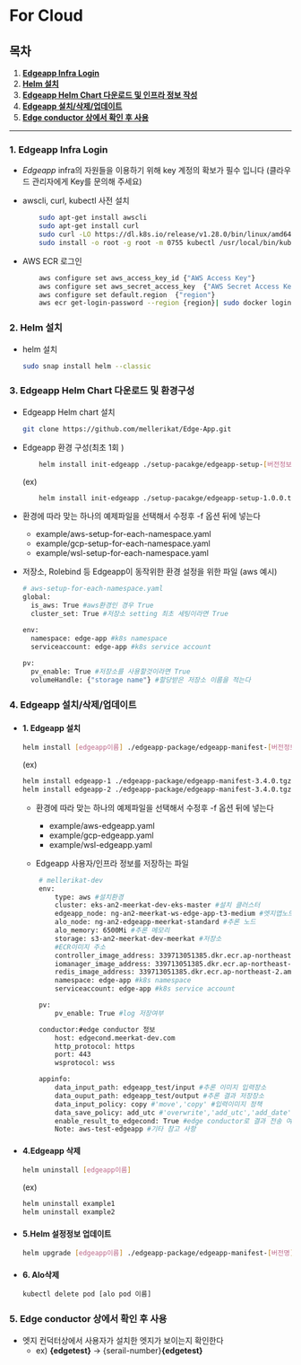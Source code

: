 # For Cloud

## **목차**

1. [**Edgeapp Infra Login**](#edgeapp-infra)
2. [**Helm 설치**](#Helm-install)
3. [**Edgeapp Helm Chart 다운로드 및 인프라 정보 작성**](#edgeapp-helmchart-install)
4. [**Edgeapp 설치/삭제/업데이트**](#edgeapp-management)
5. [**Edge conductor 상에서 확인 후 사용**](#edgeapp-cond)   <br />

---


### **1. Edgeapp Infra Login**
<a id="markdown-edgeapp-infra" name="edgeapp-infra"></a>

- *Edgeapp* infra의 자원들을 이용하기 위해 key 계정의 확보가 필수 입니다 (클라우드 관리자에게 Key를 문의해 주세요)
 
- awscli, curl, kubectl 사전 설치 
    ```bash        
        sudo apt-get install awscli
        sudo apt-get install curl
        sudo curl -LO https://dl.k8s.io/release/v1.28.0/bin/linux/amd64/kubectl
        sudo install -o root -g root -m 0755 kubectl /usr/local/bin/kubectl
    ```

- AWS ECR 로그인 
    ```bash
        aws configure set aws_access_key_id {"AWS Access Key"}
        aws configure set aws_secret_access_key  {"AWS Secret Access Key"} 
        aws configure set default.region  {"region"}
        aws ecr get-login-password --region {region}| sudo docker login --username AWS --password-stdin {AWS Account ID}.dkr.ecr.{region}.amazonaws.com 
    ```


### **2. Helm 설치**
<a id="markdown-Helm-install" name="Helm-install"></a>
- helm 설치
    ```bash
    sudo snap install helm --classic
    ```


### **3. Edgeapp Helm Chart 다운로드 및 환경구성**
<a id="markdown-edgeapp-helmchart-install" name="edgeapp-helmchart-install"></a>

- Edgeapp Helm chart 설치
    ```bash
    git clone https://github.com/mellerikat/Edge-App.git
    ```

- Edgeapp 환경 구성(최초 1회 )


    ```bash 
        helm install init-edgeapp ./setup-pacakge/edgeapp-setup-[버전정보].tgz-f [namespace_setting_file] -n {namespace}
    ```

    (ex)
    ```bash
        helm install init-edgeapp ./setup-pacakge/edgeapp-setup-1.0.0.tgz -f example/aws-setup-for-each-namespace.yaml -n {namespace}
    ```
- 환경에 따라 맞는 하나의 예제파일을 선택해서 수정후 -f 옵션 뒤에  넣는다 
    - example/aws-setup-for-each-namespace.yaml
    - example/gcp-setup-for-each-namespace.yaml
    - example/wsl-setup-for-each-namespace.yaml

- 저장소, Rolebind 등 Edgeapp이 동작위한 환경 설정을 위한 파일
        (aws 예시)
    ```bash
    # aws-setup-for-each-namespace.yaml
    global:
      is_aws: True #aws환경인 경우 True
      cluster_set: True #저장소 setting 최초 세팅이라면 True

    env:
      namespace: edge-app #k8s namespace 
      serviceaccount: edge-app #k8s service account
      
    pv:
      pv_enable: True #저장소를 사용할것이라면 True
      volumeHandle: {"storage name"} #할당받은 저장소 이름을 적는다 
    ```


### **4. Edgeapp 설치/삭제/업데이트**
<a id="markdown-edgeapp-management" name="edgeapp-management"></a>
 - #### 1. Edgeapp 설치

    ```bash
    helm install [edgeapp이름] ./edgeapp-package/edgeapp-manifest-[버전정보].tgz -f example/aws-edgeapp.yaml -n {namespace}
    ```
    (ex)
    ```bash
    helm install edgeapp-1 ./edgeapp-package/edgeapp-manifest-3.4.0.tgz -f example/aws-edgeapp-1.yaml -n {namespace}
    helm install edgeapp-2 ./edgeapp-package/edgeapp-manifest-3.4.0.tgz -f example/aws-edgeapp-2.yaml -n {namespace}
    ```

    -  환경에 따라 맞는 하나의 예제파일을 선택해서 수정후 -f 옵션 뒤에  넣는다 
        - example/aws-edgeapp.yaml
        - example/gcp-edgeapp.yaml
        - example/wsl-edgeapp.yaml

    - Edgeapp 사용자/인프라 정보를 저장하는 파일
    ```bash
        # mellerikat-dev
        env:
            type: aws #설치환경
            cluster: eks-an2-meerkat-dev-eks-master #설치 클러스터
            edgeapp_node: ng-an2-meerkat-ws-edge-app-t3-medium #엣지앱노드
            alo_node: ng-an2-edgeapp-meerkat-standard #추론 노드
            alo_memory: 6500Mi #추론 메모리
            storage: s3-an2-meerkat-dev-meerkat #저장소
            #ECR이미지 주소
            controller_image_address: 339713051385.dkr.ecr.ap-northeast-2.amazonaws.com/ecr-repo-an2-meerkat-dev/edgeapp/amd/controller:[버전명]
            iomanager_image_address: 339713051385.dkr.ecr.ap-northeast-2.amazonaws.com/ecr-repo-an2-meerkat-dev/edgeapp/amd/iomanager:[버전명]
            redis_image_address: 339713051385.dkr.ecr.ap-northeast-2.amazonaws.com/ecr-repo-an2-meerkat-dev/edgeapp/amd/redis:v7.2.3
            namespace: edge-app #k8s namespace
            serviceaccount: edge-app #k8s service account

        pv:
            pv_enable: True #log 저장여부

        conductor:#edge conductor 정보
            host: edgecond.meerkat-dev.com
            http_protocol: https
            port: 443
            wsprotocol: wss

        appinfo:
            data_input_path: edgeapp_test/input #추론 이미지 입력장소
            data_ouput_path: edgeapp_test/output #추론 결과 저장장소
            data_input_policy: copy #'move','copy' #입력이미지 정책
            data_save_policy: add_utc #'overwrite','add_utc','add_date' #이미지 저장정책
            enable_result_to_edgecond: True #edge conductor로 결과 전송 여부
            Note: aws-test-edgeapp #기타 참고 사항
    ```


- #### 4.Edgeapp 삭제 
    ```bash
    helm uninstall [edgeapp이름]
    ```
    (ex)
    ```bash
    helm uninstall example1
    helm uninstall example2
    ```
 - #### 5.Helm 설정정보 업데이트 

    ```bash
    helm upgrade [edgeapp이름] ./edgeapp-package/edgeapp-manifest-[버전명].tgz 
    ```

- #### 6. Alo삭제 
    ```bash
    kubectl delete pod [alo pod 이름]
    ```

### **5. Edge conductor 상에서 확인 후 사용**
<a id="markdown-edgeapp-cond" name="edgeapp-cond"></a>

- 엣지 컨덕터상에서 사용자가 설치한 엣지가 보이는지 확인한다 
    - ex) **\{edgetest\}**  -> \{serail-number}**\{edgetest\}**
